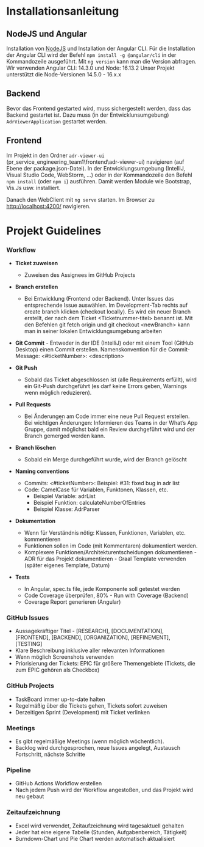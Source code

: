 # Installationsanleitung

## NodeJS und Angular
Installation von [NodeJS](https://nodejs.org/en/) und Installation der Angular CLI. Für die Installation
der Angular CLI wird der Befehl `npm install -g @angular/cli` in der Kommandozeile ausgeführt.
Mit `ng version` kann man die Version abfragen. Wir verwenden Angular CLI: 14.3.0 und Node: 16.13.2 Unser Projekt unterstützt die Node-Versionen 14.5.0 - 16.x.x 

## Backend
Bevor das Frontend gestarted wird, muss sichergestellt werden, dass das Backend gestartet ist. Dazu muss (in der Entwicklunsumgebung) `AdrViewerApplication` gestartet werden. 

## Frontend
Im Projekt in den Ordner `adr-viewer-ui` (pr_service_engineering_team1\frontend\adr-viewer-ui) navigieren (auf Ebene der package.json-Datei). In der Entwicklungsumgebung
(IntelliJ, Visual Studio Code, WebStorm, ...) oder in der Kommandozeile den Befehl `npm install` (oder `npm i`)
ausführen. Damit werden Module wie Bootstrap, Vis.Js usw. installiert.

Danach den WebClient mit `ng serve` starten. Im Browser zu [http://localhost:4200/](http://localhost:4200/) navigieren.




# Projekt Guidelines

### Workflow

- **Ticket zuweisen** 
  - Zuweisen des Assignees im GitHub Projects
- **Branch erstellen** 
  - Bei Entwicklung (Frontend oder Backend). Unter Issues das entsprechende
    Issue auswählen. Im Development-Tab rechts auf create branch klicken (checkout locally). Es
    wird ein neuer Branch erstellt, der nach dem Ticket &lt;Ticketnummer-titel&gt; benannt ist. Mit
    den Befehlen git fetch origin und git checkout &lt;newBranch&gt; kann man in seiner lokalen
    Entwicklungsumgebung arbeiten
- **Git Commit** - Entweder in der IDE (IntelliJ) oder mit einem Tool (GitHub Desktop) einen
  Commit erstellen. Namenskonvention für die Commit-Message: &lt;#ticketNumber&gt;:
  &lt;description&gt;
- **Git Push** 
  - Sobald das Ticket abgeschlossen ist (alle Requirements erfüllt), wird ein Git-Push
    durchgeführt (es darf keine Errors geben, Warnings wenn möglich reduzieren).
- **Pull Requests** 
  - Bei Änderungen am Code immer eine neue Pull Request erstellen. Bei
    wichtigen Änderungen: Informieren des Teams in der What’s App Gruppe, damit möglichst
    bald ein Review durchgeführt wird und der Branch gemerged werden kann.
- **Branch löschen**
  - Sobald ein Merge durchgeführt wurde, wird der Branch gelöscht
- **Naming conventions**
  - Commits: <#ticketNumber>: <description> 	Beispiel: #31: fixed bug in adr list
  - Code: CamelCase für Variablen, Funktonen, Klassen, etc.
    - Beispiel Variable: adrList
    - Beispiel Funktion: calculateNumberOfEntries
    - Beispiel Klasse: AdrParser

- **Dokumentation**
  - Wenn für Verständnis nötig: Klassen, Funktionen, Variablen, etc. kommentieren
  - Funktionen sollen im Code (mit Kommentaren) dokumentiert werden.
  - Komplexere Funktionen/Architekturentscheidungen dokumentieren - ADR für das
    Projekt dokumentieren - Graal Template verwenden (später eigenes Template,
    Datum)
- **Tests**
  - In Angular, spec.ts file, jede Komponente soll getestet werden
  - Code Coverage überprüfen, 80% - Run with Coverage (Backend)
  - Coverage Report generieren (Angular)

### GitHub Issues
- Aussagekräftiger Titel - [RESEARCH], [DOCUMENTATION], [FRONTEND], [BACKEND], [ORGANIZATION], [REFINEMENT], [TESTING]
- Klare Beschreibung inklusive aller relevanten Informationen
- Wenn möglich Screenshots verwenden
- Priorisierung der Tickets: EPIC für größere Themengebiete (Tickets, die zum EPIC gehören als Checkbox)

### GitHub Projects
- TaskBoard immer up-to-date halten
- Regelmäßig über die Tickets gehen, Tickets sofort zuweisen
- Derzeitigen Sprint (Development) mit Ticket verlinken

### Meetings
- Es gibt regelmäßige Meetings (wenn möglich wöchentlich).
- Backlog wird durchgesprochen, neue Issues angelegt, Austausch Fortschritt, nächste Schritte

### Pipeline
- GitHub Actions Workflow erstellen
- Nach jedem Push wird der Workflow angestoßen, und das Projekt wird neu gebaut

### Zeitaufzeichnung
- Excel wird verwendet, Zeitaufzeichnung wird tagesaktuell gehalten
- Jeder hat eine eigene Tabelle (Stunden, Aufgabenbereich, Tätigkeit)
- Burndown-Chart und Pie Chart werden automatisch aktualisiert
